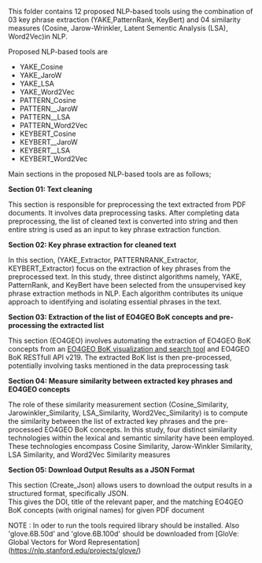 This folder contains 12 proposed NLP-based tools using the combination of 03 key phrase extraction (YAKE,PatternRank, KeyBert) and 04 similarity measures
(Cosine, Jarow-Wrinkler, Latent Sementic Analysis (LSA), Word2Vec)in NLP.

Proposed NLP-based tools are
* YAKE_Cosine
* YAKE_JaroW
* YAKE_LSA
* YAKE_Word2Vec
* PATTERN_Cosine
* PATTERN__JaroW
* PATTERN__LSA
* PATTERN_Word2Vec
* KEYBERT_Cosine
* KEYBERT__JaroW
* KEYBERT__LSA
* KEYBERT_Word2Vec
  
Main sections in the proposed NLP-based tools are as follows;

**Section 01: Text cleaning**

This section is responsible for preprocessing the text extracted from PDF documents. 
It involves data preprocessing tasks. After completing data preprocessing, the list of cleaned text is converted into string and then entire string is used as an input to key phrase extraction function.   

**Section 02: Key phrase extraction for cleaned text**

In this section, (YAKE_Extractor, PATTERNRANK_Extractor, KEYBERT_Extractor) focus on the extraction of key phrases from the preprocessed text.
In this study, three distinct algorithms namely, YAKE, PatternRank, and KeyBert have been selected from the unsupervised key phrase extraction methods in NLP. 
Each algorithm contributes its unique approach to identifying and isolating essential phrases in the text.  

**Section 03: Extraction of the list of EO4GEO BoK concepts and pre-processing the extracted list**

This section (EO4GEO) involves automating the extraction of EO4GEO BoK concepts from an [EO4GEO BoK visualization and search tool](https://bok.eo4geo.eu/GIST) and EO4GEO BoK RESTfull API v219. 
The extracted BoK list is then pre-processed, potentially involving tasks mentioned in the data preprocessing task

**Section 04: Measure similarity between extracted key phrases and EO4GEO concepts**

The role of these similarity measurement section (Cosine_Similarity, Jarowinkler_Similarity, LSA_Similarity, Word2Vec_Similarity) is to compute the similarity between the list of extracted key phrases and the pre-processed EO4GEO BoK concepts. 
In this study, four distinct similarity technologies within the lexical and semantic similarity have been employed. 
These technologies encompass Cosine Similarity, Jarow-Winkler Similarity, LSA Similarity, and Word2Vec Similarity measures

**Section 05: Download Output Results as a JSON Format**

This section (Create_Json) allows users to download the output results in a structured format, specifically JSON.  
This gives the DOI, title of the relevant paper, and the matching EO4GEO BoK concepts (with original names) for given PDF document 

NOTE :  In oder to run the tools required library should be installed. Also 'glove.6B.50d' and 'glove.6B.100d' should be downloaded from 
[GloVe: Global Vectors for Word Representation] (https://nlp.stanford.edu/projects/glove/)

